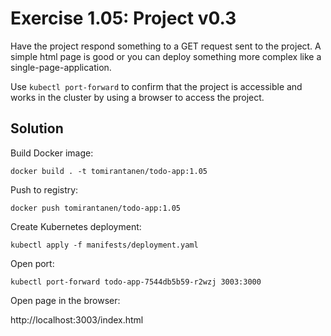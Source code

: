# Exercise 1.05: Project v0.3

Have the project respond something to a GET request sent to the project. A simple html page is good or you can deploy something more complex like a single-page-application.

Use `kubectl port-forward` to confirm that the project is accessible and works in the cluster by using a browser to access the project.

## Solution

Build Docker image:

`docker build . -t tomirantanen/todo-app:1.05`

Push to registry:

`docker push tomirantanen/todo-app:1.05`

Create Kubernetes deployment:

`kubectl apply -f manifests/deployment.yaml`

Open port:

`kubectl port-forward todo-app-7544db5b59-r2wzj 3003:3000`

Open page in the browser:

http://localhost:3003/index.html
